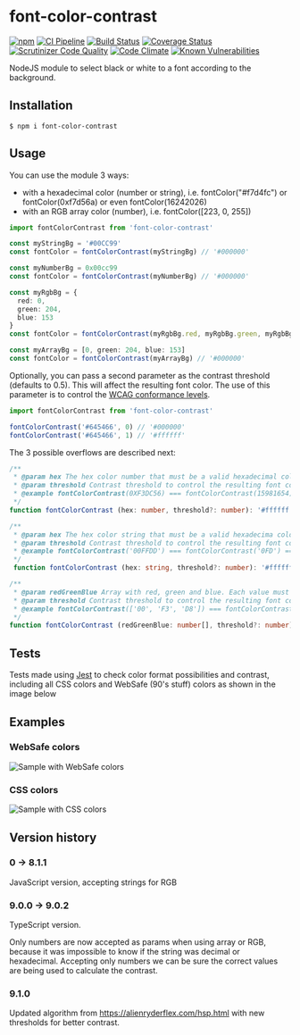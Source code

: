 # font-color-contrast

[![npm](https://img.shields.io/npm/v/font-color-contrast.svg)](https://www.npmjs.com/package/font-color-contrast)
[![CI Pipeline](https://github.com/russoedu/font-color-contrast/actions/workflows/main.yml/badge.svg)](https://github.com/russoedu/font-color-contrast/actions/workflows/main.yml)
[![Build Status](https://scrutinizer-ci.com/g/russoedu/font-color-contrast/badges/build.png?b=master)](https://scrutinizer-ci.com/g/russoedu/font-color-contrast/build-status/master)
[![Coverage Status](https://coveralls.io/repos/github/russoedu/font-color-contrast/badge.svg?branch=ts)](https://coveralls.io/github/russoedu/font-color-contrast?branch=ts)
[![Scrutinizer Code Quality](https://scrutinizer-ci.com/g/russoedu/font-color-contrast/badges/quality-score.png?b=master)](https://scrutinizer-ci.com/g/russoedu/font-color-contrast/?branch=master)
[![Code Climate](https://codeclimate.com/github/dwyl/esta/badges/gpa.svg)](https://codeclimate.com/github/russoedu/font-color-contrast)
[![Known Vulnerabilities](https://snyk.io/test/npm/font-color-contrast/badge.svg)](https://snyk.io/test/npm/font-color-contrast)

NodeJS module to select black or white to a font according to the background.

## Installation

    $ npm i font-color-contrast

## Usage

You can use the module 3 ways:
- with a hexadecimal color (number or string), i.e. fontColor("#f7d4fc") or fontColor(0xf7d56a) or even fontColor(16242026)
- with an RGB array color (number), i.e. fontColor([223, 0, 255])

```Typescript
import fontColorContrast from 'font-color-contrast'

const myStringBg = '#00CC99'
const fontColor = fontColorContrast(myStringBg) // '#000000'

const myNumberBg = 0x00cc99
const fontColor = fontColorContrast(myNumberBg) // '#000000'

const myRgbBg = {
  red: 0,
  green: 204,
  blue: 153
}
const fontColor = fontColorContrast(myRgbBg.red, myRgbBg.green, myRgbBg.blue) // '#000000'

const myArrayBg = [0, green: 204, blue: 153]
const fontColor = fontColorContrast(myArrayBg) // '#000000'

```
Optionally, you can pass a second parameter as the contrast threshold (defaults to 0.5). This will affect the resulting font color. The use of this parameter is to control the [WCAG conformance levels](https://www.w3.org/WAI/WCAG2A-Conformance).

 ```Typescript
import fontColorContrast from 'font-color-contrast'

fontColorContrast('#645466', 0) // '#000000'
fontColorContrast('#645466', 1) // '#ffffff'

```

The 3 possible overflows are described next:

```Typescript
/**
 * @param hex The hex color number that must be a valid hexadecimal color number, with 6 characters, to work correctly
 * @param threshold Contrast threshold to control the resulting font color
 * @example fontColorContrast(0XF3DC56) === fontColorContrast(15981654)
 */
function fontColorContrast (hex: number, threshold?: number): '#ffffff' | '#000000'
```

```Typescript
/**
 * @param hex The hex color string that must be a valid hexadecima color number to work correctly. Works with or without '#', with 3 or 6 color chars
 * @param threshold Contrast threshold to control the resulting font color
 * @example fontColorContrast('00FFDD') === fontColorContrast('0FD') === fontColorContrast('#00FFDD') === fontColorContrast('#0FD')
 */
 function fontColorContrast (hex: string, threshold?: number): '#ffffff' | '#000000'
```

```Typescript
/**
 * @param redGreenBlue Array with red, green and blue. Each value must be a number between 0 and 255
 * @param threshold Contrast threshold to control the resulting font color
 * @example fontColorContrast(['00', 'F3', 'D8']) === fontColorContrast([0, 243, 216]) === fontColorContrast([0x0, 0xF3, 0xd8])
 */
function fontColorContrast (redGreenBlue: number[], threshold?: number): '#ffffff' | '#000000'
```

## Tests

Tests made using [Jest](https://jestjs.io/) to check color format possibilities and contrast, including all CSS colors and WebSafe (90's stuff) colors as shown in the image below

## Examples

### WebSafe colors
![Sample with WebSafe colors](https://github.com/russoedu/font-color-contrast/blob/master/websafe-colors.jpeg?raw=true)


### CSS colors
![Sample with CSS colors](https://github.com/russoedu/font-color-contrast/blob/master/css-colors.jpeg?raw=true)

## Version history

### 0 -> 8.1.1
JavaScript version, accepting strings for RGB

### 9.0.0 -> 9.0.2
TypeScript version.

Only numbers are now accepted as params when using array or RGB, because it was impossible to know if the string was decimal or hexadecimal. Accepting only numbers we can be sure the correct values are being used to calculate the contrast.

### 9.1.0
Updated algorithm from https://alienryderflex.com/hsp.html with new thresholds for better contrast.
